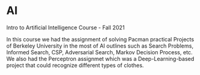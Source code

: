 # AI
Intro to Artificial Intelligence  Course - Fall 2021

In this course we had the assignment of solving Pacman practical Projects of Berkeley University in the most of AI outlines such as
Search Problems, Informed Search, CSP, Adversarial Search, Markov Decision Process, etc.
We also had the Perceptron assignmet which was a Deep-Learning-based project that could recognize different types of clothes.
